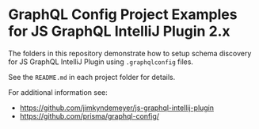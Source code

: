 # GraphQL Config Project Examples for JS GraphQL IntelliJ Plugin 2.x

The folders in this repository demonstrate how to setup schema discovery for JS GraphQL IntelliJ Plugin using `.graphqlconfig` files.

See the `README.md` in each project folder for details.

For additional information see:
- https://github.com/jimkyndemeyer/js-graphql-intellij-plugin
- https://github.com/prisma/graphql-config/
